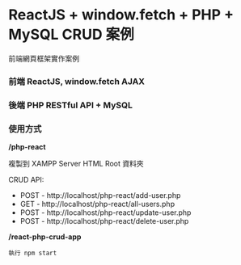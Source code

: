 # ReactJS + window.fetch + PHP + MySQL CRUD 案例
前端網頁框架實作案例

### 前端 ReactJS, window.fetch AJAX
### 後端 PHP RESTful API + MySQL

### 使用方式
**/php-react**

複製到 XAMPP Server HTML Root 資料夾

CRUD API:
* POST - http://localhost/php-react/add-user.php
* GET  - http://localhost/php-react/all-users.php
* POST - http://localhost/php-react/update-user.php
* POST - http://localhost/php-react/delete-user.php

**/react-php-crud-app**
```
執行 npm start
```